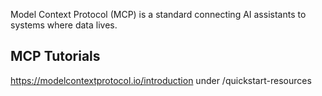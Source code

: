 Model Context Protocol (MCP) is a standard connecting AI assistants to systems where data lives.  

## MCP Tutorials 
https://modelcontextprotocol.io/introduction
under /quickstart-resources

